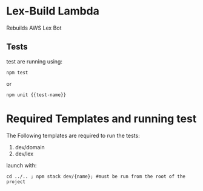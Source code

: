 # Lex-Build Lambda
Rebuilds AWS Lex Bot

## Tests
test are running using:
```shell
npm test
```
or
```shell
npm unit {{test-name}}
```

# Required Templates and running test
The Following templates are required to run the tests:

1. dev/domain
1. dev/lex

launch with:
```shell
cd ../.. ; npm stack dev/{name}; #must be run from the root of the project
```
